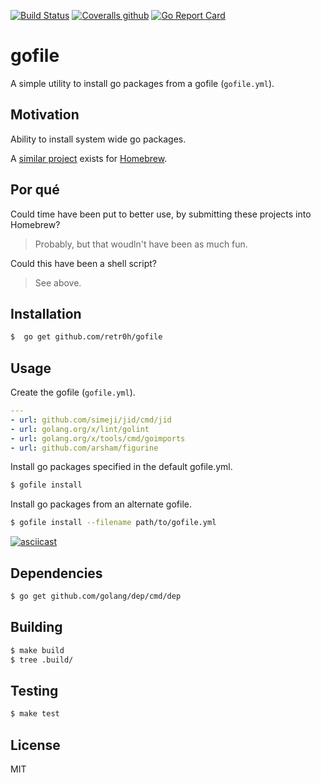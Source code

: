 [![Build Status](http://img.shields.io/travis/retr0h/gofile.svg?style=flat-square)](https://travis-ci.org/retr0h/gofile)
[![Coveralls github](https://img.shields.io/coveralls/github/retr0h/gofile.svg?style=flat-square)](https://coveralls.io/github/retr0h/gofile)
[![Go Report Card](https://goreportcard.com/badge/github.com/retr0h/gofile?style=flat-square)](https://goreportcard.com/report/github.com/retr0h/gofile)

# gofile

A simple utility to install go packages from a gofile (`gofile.yml`).

## Motivation

Ability to install system wide go packages.

A [similar project](https://github.com/Homebrew/homebrew-bundle) exists
for [Homebrew](https://brew.sh/).

## Por qué

Could time have been put to better use, by submitting these projects
into Homebrew?

> Probably, but that woudln't have been as much fun.

Could this have been a shell script?

> See above.

## Installation

```bash
$  go get github.com/retr0h/gofile
```

## Usage

Create the gofile (`gofile.yml`).

```yaml
---
- url: github.com/simeji/jid/cmd/jid
- url: golang.org/x/lint/golint
- url: golang.org/x/tools/cmd/goimports
- url: github.com/arsham/figurine
```

Install go packages specified in the default gofile.yml.

```bash
$ gofile install
```

Install go packages from an alternate gofile.

```bash
$ gofile install --filename path/to/gofile.yml
```

[![asciicast](https://asciinema.org/a/192665.png)](https://asciinema.org/a/192665?speed=2&autoplay=1&loop=1)

## Dependencies

```bash
$ go get github.com/golang/dep/cmd/dep
```

## Building

```bash
$ make build
$ tree .build/
```

## Testing

```bash
$ make test
```

## License

MIT
